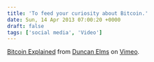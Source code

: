 ```yaml
---
title: 'To feed your curiosity about Bitcoin.'
date: Sun, 14 Apr 2013 07:00:20 +0000
draft: false
tags: ['social media', 'Video']
---
```


[Bitcoin Explained](http://vimeo.com/63502573) from [Duncan Elms](http://vimeo.com/duncanelms) on [Vimeo](http://vimeo.com).